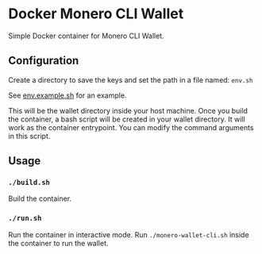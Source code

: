 # Docker Monero CLI Wallet

Simple Docker container for Monero CLI Wallet.

## Configuration

Create a directory to save the keys and set the path in a file named: `env.sh`

See [env.example.sh](env.example.sh) for an example.

This will be the wallet directory inside your host machine. Once you build the container, a bash script will be created in your wallet directory. It will work as the container entrypoint. You can modify the command arguments in this script.

## Usage

### `./build.sh`

Build the container.

### `./run.sh`

Run the container in interactive mode. Run `./monero-wallet-cli.sh` inside the container to run the wallet.
